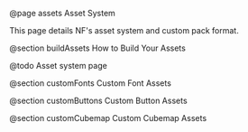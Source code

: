 @page assets Asset System

This page details NF's asset system and custom pack format.

@section buildAssets How to Build Your Assets

@todo Asset system page

@section customFonts Custom Font Assets

@section customButtons Custom Button Assets

@section customCubemap Custom Cubemap Assets